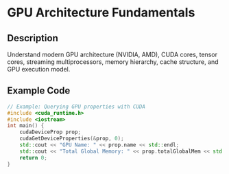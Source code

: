 # GPU Architecture Fundamentals

## Description
Understand modern GPU architecture (NVIDIA, AMD), CUDA cores, tensor cores, streaming multiprocessors, memory hierarchy, cache structure, and GPU execution model.

## Example Code
```cpp
// Example: Querying GPU properties with CUDA
#include <cuda_runtime.h>
#include <iostream>
int main() {
    cudaDeviceProp prop;
    cudaGetDeviceProperties(&prop, 0);
    std::cout << "GPU Name: " << prop.name << std::endl;
    std::cout << "Total Global Memory: " << prop.totalGlobalMem << std::endl;
    return 0;
}
```
